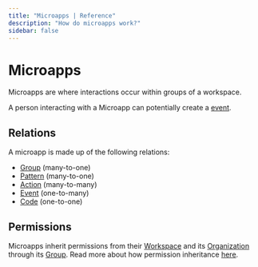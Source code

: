 ```yaml
---
title: "Microapps | Reference"
description: "How do microapps work?"
sidebar: false
---
```


# Microapps

Microapps are where interactions occur within groups of a workspace.

A person interacting with a Microapp can potentially create a [event](/reference/events/).

## Relations

A microapp is made up of the following relations:

* [Group](/reference/groups/) (many-to-one)
* [Pattern](/reference/patterns/) (many-to-one)
* [Action](/reference/actions/) (many-to-many)
* [Event](/reference/events/) (one-to-many)
* [Code](/reference/codes/) (one-to-one)

## Permissions

Microapps inherit permissions from their [Workspace](/reference/workspaces/) and its [Organization](/reference/organizations/) through its [Group](/reference/groups/). Read more about how permission inheritance [here](/reference/permissions/).
